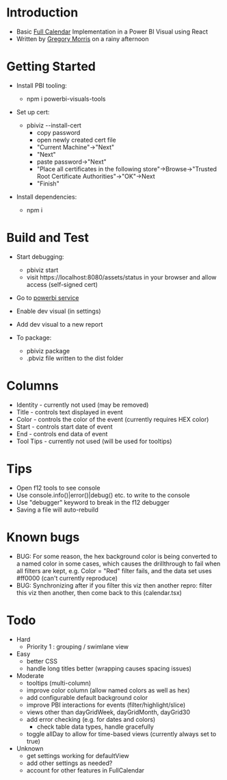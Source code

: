 # Introduction 
* Basic [Full Calendar](https://fullcalendar.io/) Implementation in a Power BI Visual using React
* Written by [Gregory Morris](mailto:gmorris@microsoft.com) on a rainy afternoon

# Getting Started
* Install PBI tooling:
    * npm i powerbi-visuals-tools

* Set up cert: 
    * pbiviz --install-cert
        * copy password
        * open newly created cert file
        * "Current Machine"->"Next"
        * "Next"
        * paste password->"Next"
        * "Place all certificates in the following store"->Browse->"Trusted Root Certificate Authorities"->"OK"->Next
        * "Finish"

* Install dependencies:
    * npm i

# Build and Test
* Start debugging:
    * pbiviz start
    * visit https://localhost:8080/assets/status in your browser and allow access (self-signed cert)

* Go to [powerbi service](https://www.powerbi.com)
* Enable dev visual (in settings)
* Add dev visual to a new report

* To package:
    * pbiviz package
    * .pbviz file written to the dist folder

# Columns
* Identity - currently not used (may be removed)
* Title - controls text displayed in event
* Color - controls the color of the event (currently requires HEX color)
* Start - controls start date of event
* End - controls end data of event
* Tool Tips - currently not used (will be used for tooltips)

# Tips
* Open f12 tools to see console
* Use console.info()|error()|debug() etc. to write to the console
* Use "debugger" keyword to break in the f12 debugger
* Saving a file will auto-rebuild

# Known bugs
* BUG: For some reason, the hex background color is being converted to a named color in some cases, which causes the drillthrough to fail when all filters are kept, e.g. Color = "Red" filter fails, and the data set uses #ff0000 (can't currently reproduce)
* BUG: Synchronizing after if you filter this viz then another repro: filter this viz then another, then come back to this (calendar.tsx)

# Todo
* Hard
    * Priority 1 : grouping / swimlane view
* Easy
    * better CSS
    * handle long titles better (wrapping causes spacing issues)
* Moderate
    * tooltips (multi-column)
    * improve color column (allow named colors as well as hex)
    * add configurable default background color
    * improve PBI interactions for events (filter/highlight/slice)
    * views other than dayGridWeek, dayGridMonth, dayGrid30
    * add error checking (e.g. for dates and colors)
        * check table data types, handle gracefully
    * toggle allDay to allow for time-based views (currently always set to true)
* Unknown
    * get settings working for defaultView
    * add other settings as needed?
    * account for other features in FullCalendar
